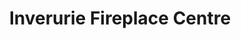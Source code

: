 ---
title: "Inverurie Fireplace Centre"
url: /inverurie/inverurie-fireplace-centre/
shop: Kamine & Öfen
---
